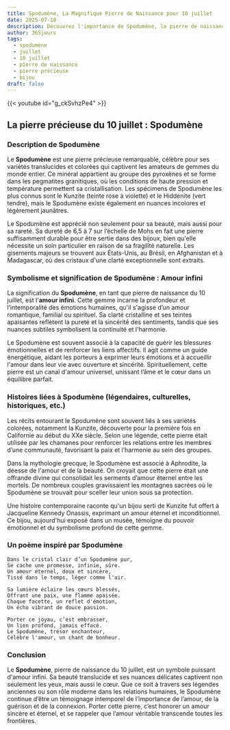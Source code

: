 ```yaml
---
title: Spodumène, La Magnifique Pierre de Naissance pour 10 juillet
date: 2025-07-10
description: Découvrez l'importance de Spodumène, la pierre de naissance du 10 juillet qui symbolise Amour infini. Laissez sa beauté et sa signification illuminer votre journée.
author: 365jours
tags:
  - spodumène
  - juillet
  - 10 juillet
  - pierre de naissance
  - pierre précieuse
  - bijou
draft: false
---
```


{{< youtube id="g_ckSvhzPe4" >}}

## La pierre précieuse du 10 juillet : Spodumène

### Description de Spodumène

Le **Spodumène** est une pierre précieuse remarquable, célèbre pour ses variétés translucides et colorées qui captivent les amateurs de gemmes du monde entier. Ce minéral appartient au groupe des pyroxènes et se forme dans les pegmatites granitiques, où les conditions de haute pression et température permettent sa cristallisation. Les spécimens de Spodumène les plus connus sont le Kunzite (teinte rose à violette) et le Hiddenite (vert tendre), mais le Spodumène existe également en nuances incolores et légèrement jaunâtres.

Le Spodumène est apprécié non seulement pour sa beauté, mais aussi pour sa rareté. Sa dureté de 6,5 à 7 sur l’échelle de Mohs en fait une pierre suffisamment durable pour être sertie dans des bijoux, bien qu'elle nécessite un soin particulier en raison de sa fragilité naturelle. Les gisements majeurs se trouvent aux États-Unis, au Brésil, en Afghanistan et à Madagascar, où des cristaux d'une clarté exceptionnelle sont extraits.

### Symbolisme et signification de Spodumène : Amour infini

La signification du **Spodumène**, en tant que pierre de naissance du 10 juillet, est l'**amour infini**. Cette gemme incarne la profondeur et l’intemporalité des émotions humaines, qu'il s'agisse d’un amour romantique, familial ou spirituel. Sa clarté cristalline et ses teintes apaisantes reflètent la pureté et la sincérité des sentiments, tandis que ses nuances subtiles symbolisent la continuité et l'harmonie.

Le Spodumène est souvent associé à la capacité de guérir les blessures émotionnelles et de renforcer les liens affectifs. Il agit comme un guide énergétique, aidant les porteurs à exprimer leurs émotions et à accueillir l'amour dans leur vie avec ouverture et sincérité. Spirituellement, cette pierre est un canal d'amour universel, unissant l’âme et le cœur dans un équilibre parfait.

### Histoires liées à Spodumène (légendaires, culturelles, historiques, etc.)

Les récits entourant le Spodumène sont souvent liés à ses variétés colorées, notamment la Kunzite, découverte pour la première fois en Californie au début du XXe siècle. Selon une légende, cette pierre était utilisée par les chamanes pour renforcer les relations entre les membres d’une communauté, favorisant la paix et l’harmonie au sein des groupes.

Dans la mythologie grecque, le Spodumène est associé à Aphrodite, la déesse de l'amour et de la beauté. On croyait que cette pierre était une offrande divine qui consolidait les serments d’amour éternel entre les mortels. De nombreux couples gravissaient les montagnes sacrées où le Spodumène se trouvait pour sceller leur union sous sa protection.

Une histoire contemporaine raconte qu'un bijou serti de Kunzite fut offert à Jacqueline Kennedy Onassis, exprimant un amour éternel et inconditionnel. Ce bijou, aujourd'hui exposé dans un musée, témoigne du pouvoir émotionnel et du symbolisme profond de cette gemme.

### Un poème inspiré par Spodumène

```
Dans le cristal clair d’un Spodumène pur,  
Se cache une promesse, infinie, sûre.  
Un amour éternel, doux et sincère,  
Tissé dans le temps, léger comme l'air.

Sa lumière éclaire les cœurs blessés,  
Offrant une paix, une flamme apaisée.  
Chaque facette, un reflet d'émotion,  
Un écho vibrant de douce passion.

Porter ce joyau, c’est embrasser,  
Un lien profond, jamais effacé.  
Le Spodumène, trésor enchanteur,  
Célèbre l'amour, un chant de bonheur.  
```

### Conclusion

Le **Spodumène**, pierre de naissance du 10 juillet, est un symbole puissant d'amour infini. Sa beauté translucide et ses nuances délicates captivent non seulement les yeux, mais aussi le cœur. Que ce soit à travers ses légendes anciennes ou son rôle moderne dans les relations humaines, le Spodumène continue d’être un témoignage intemporel de l’importance de l’amour, de la guérison et de la connexion. Porter cette pierre, c’est honorer un amour sincère et éternel, et se rappeler que l’amour véritable transcende toutes les frontières.